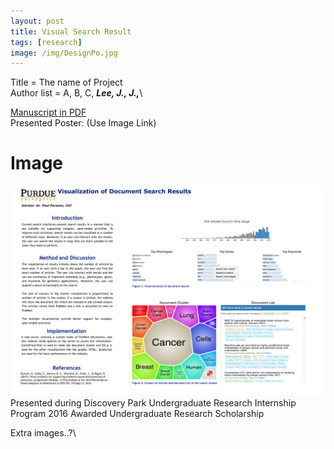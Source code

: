 ```yaml
---
layout: post
title: Visual Search Result
tags: [research]
image: /img/DesignPo.jpg
---
```


Title = The name of Project\
Author list = A, B, C,  *__Lee, J., J.,__*\

[Manuscript in PDF](https://www.google.com)\
Presented Poster: (Use Image Link)


# Image
![Presented Poster](/img/DesignPo.jpg)  
Presented during Discovery Park Undergraduate Research Internship Program 2016
Awarded Undergraduate Research Scholarship



Extra images..?\




